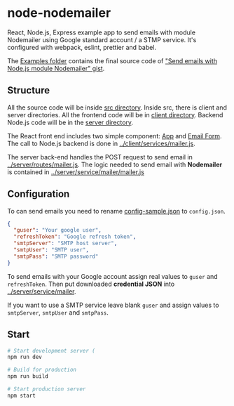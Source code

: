# node-nodemailer


React, Node.js, Express example app to send emails with module Nodemailer using Google standard account / a STMP service.
It's configured with webpack, eslint, prettier and babel.

The [Examples folder](https://github.com/riccardozambito/nodemailer/tree/master/examples) contains the final source code of ["Send emails with Node.js module Nodemailer" gist](https://gist.github.com/riccardozambito/8c96ca5b9decf011f77f51a1d65eef4d).


## Structure
All the source code will be inside [src directory](https://github.com/riccardozambito/nodemailer/tree/master/src). Inside src, there is client and server directories. All the frontend code will be in [client directory](https://github.com/riccardozambito/nodemailer/tree/master/src/client). Backend Node.js code will be in the [server directory](https://github.com/riccardozambito/nodemailer/tree/master/src/server).  

The React front end includes two simple component: [App](https://github.com/riccardozambito/nodemailer/tree/master/src/client/component/App.js) and [Email Form](https://github.com/riccardozambito/nodemailer/tree/master/src/client/component/EmailForm.js). The call to Node.js backend is done in [../client/services/mailer.js](https://github.com/riccardozambito/nodemailer/tree/master/src/client/services/mailer.js).

The server back-end handles the POST request to send email in [../server/routes/mailer.js](https://github.com/riccardozambito/nodemailer/tree/master/src/server/routes/mailer.js). The logic needed to send email with **Nodemailer** is contained in [../server/service/mailer/mailer.js](https://github.com/riccardozambito/nodemailer/tree/master/src/server/service/mailer/mailer.js)  
 
## Configuration
To can send emails you need to rename [config-sample.json](https://github.com/riccardozambito/nodemailer/blob/master/src/server/service/config-sample.json) to `config.json`.

```json
{
  "guser": "Your google user",
  "refreshToken": "Google refresh token",
  "smtpServer": "SMTP host server",
  "smtpUser": "SMTP user",
  "smtpPass": "SMTP password"
}
```

To send emails with your Google account assign real values to `guser` and `refreshToken`. Then put downloaded **credential JSON** into [../server/service/mailer](https://github.com/riccardozambito/nodemailer/tree/master/src/server/service/mailer).

If you want to use a SMTP service leave blank `guser` and assign values to `smtpServer`, `smtpUser` and `smtpPass`.

## Start

```bash
# Start development server (
npm run dev

# Build for production
npm run build

# Start production server
npm start
```
